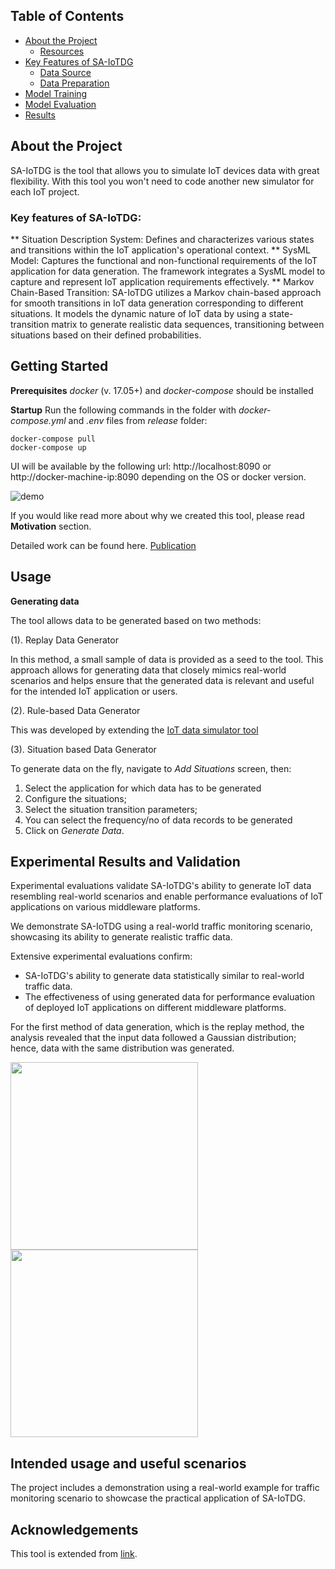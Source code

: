 ## Table of Contents

- [About the Project](#about-the-project)
  - [Resources](#resources) 
- [Key Features of SA-IoTDG](#features)
  - [Data Source](#data-origin)
  - [Data Preparation](#data-preparation)
- [Model Training](#training)
- [Model Evaluation](#model-evaluation)
- [Results](#results)


## About the Project

SA-IoTDG is the tool that allows you to simulate IoT devices data with great flexibility. With this tool you won't need to code another new simulator for each IoT project.

### Key features of SA-IoTDG:

** Situation Description System: Defines and characterizes various states and transitions within the IoT application's operational context.
** SysML Model: Captures the functional and non-functional requirements of the IoT application for data generation. The framework integrates a SysML model to capture and represent IoT application requirements effectively.
** Markov Chain-Based Transition: SA-IoTDG utilizes a Markov chain-based approach for smooth transitions in IoT data generation corresponding to different situations. It models the dynamic nature of IoT data by using a state-transition matrix to generate realistic data sequences, transitioning between situations based on their defined probabilities.

## Getting Started

**Prerequisites**
*docker* (v. 17.05+) and *docker-compose* should be installed

**Startup**
Run the following commands in the folder with *docker-compose.yml* and *.env* files from *release* folder:

    docker-compose pull
    docker-compose up

UI will be available by the following url:
http://localhost:8090 or http://docker-machine-ip:8090
depending on the OS or docker version.

![demo](https://user-images.githubusercontent.com/4072962/38543721-023134b4-3cae-11e8-8e97-ee6468771e2a.gif)



If you would like read more about why we created this tool, please read **Motivation** section.

Detailed work can be found here. [Publication](https://www.mdpi.com/1424-8220/23/1/7)

 
##  Usage

**Generating data**

The tool allows data to be generated based on two methods:

(1). Replay Data Generator

In this method, a small sample of data is provided as a seed to the tool. This approach allows for generating data that closely mimics real-world scenarios and helps ensure that the generated data is relevant and useful for the intended IoT
application or users.

(2). Rule-based Data Generator

This was developed by extending the [IoT data simulator tool](https://github.com/IBA-Group-IT/IoT-data-simulator/)

(3). Situation based Data Generator 

To generate data on the fly, navigate to *Add Situations* screen, then:

   1. Select the application for which data has to be generated
   2. Configure the situations;
   3. Select the situation transition parameters;
   4. You can select the frequency/no of data records to be generated
   5. Click on *Generate Data*. 
   

## Experimental Results and Validation

Experimental evaluations validate SA-IoTDG's ability to generate IoT data resembling real-world scenarios and enable performance evaluations of IoT applications on various middleware platforms.

We demonstrate SA-IoTDG using a real-world traffic monitoring scenario, showcasing its ability to generate realistic traffic data.

Extensive experimental evaluations confirm:
* SA-IoTDG's ability to generate data statistically similar to real-world traffic data.
* The effectiveness of using generated data for performance evaluation of deployed IoT applications on different middleware platforms.

For the first method of data generation, which is the replay method, the analysis revealed that the input data followed a Gaussian distribution; hence, data with the same distribution was generated.

<p float="left">
  <img src="gen_data_fit.png" width="300" />
  <img src="metro_data_fit.png" width="300" /> 
</p>



## Intended usage and useful scenarios

The project includes a demonstration using a real-world example for traffic monitoring scenario to showcase the practical application of SA-IoTDG.


## Acknowledgements

This tool is extended from [link](https://github.com/IBA-Group-IT/IoT-data-simulator/).
